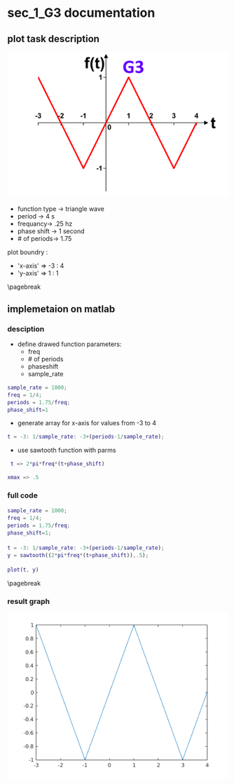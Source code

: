 # sec_1_G3 documentation

## plot task description

![G3](G3.png)

- function type &rightarrow; triangle wave
- period &rightarrow; 4 s
- frequancy&rightarrow; .25 hz
- phase shift &rightarrow; 1 second  
- \# of periods&rightarrow; 1.75

plot boundry :

- 'x-axis' => -3 : 4
- 'y-axis' =>  1 : 1

\pagebreak

## implemetaion on matlab

### desciption

- define drawed function parameters:
  - freq
  - \# of periods
  - phaseshift
  - sample_rate

```matlab
sample_rate = 1000;
freq = 1/4;
periods = 1.75/freq;
phase_shift=1
```

- generate array for x-axis for values from -3 to 4

```matlab
t = -3: 1/sample_rate: -3+(periods-1/sample_rate);
```

- use sawtooth function with parms

```matlab
 t => 2*pi*freq*(t+phase_shift)
```

```matlab
xmax => .5
```

### full code

```matlab
sample_rate = 1000;
freq = 1/4;
periods = 1.75/freq;
phase_shift=1;

t = -3: 1/sample_rate: -3+(periods-1/sample_rate);
y = sawtooth((2*pi*freq*(t+phase_shift)),.5);

plot(t, y)
```

\pagebreak

### result graph

![G3_result](G3_01.png)
